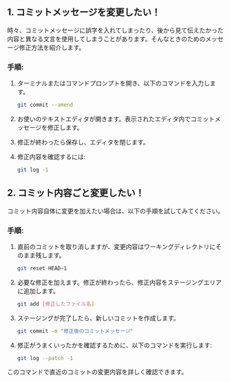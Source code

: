 ## **1. コミットメッセージを変更したい！**

時々、コミットメッセージに誤字を入れてしまったり、後から見て伝えたかった内容と異なる文言を使用してしまうことがあります。そんなときのためのメッセージ修正方法を紹介します。

### **手順**:

1. ターミナルまたはコマンドプロンプトを開き、以下のコマンドを入力します。
    ```bash
    git commit --amend
    ```

2. お使いのテキストエディタが開きます。表示されたエディタ内でコミットメッセージを修正します。
3. 修正が終わったら保存し、エディタを閉じます。
4. 修正内容を確認するには:
    ```bash
    git log -1
    ```

## **2. コミット内容ごと変更したい！**

コミット内容自体に変更を加えたい場合は、以下の手順を試してみてください。

### **手順**:

1. 直前のコミットを取り消しますが、変更内容はワーキングディレクトリにそのまま残します。
    ```bash
    git reset HEAD~1
    ```

2. 必要な修正を加えます。修正が終わったら、修正内容をステージングエリアに追加します。
    ```bash
    git add [修正したファイル名]
    ```

3. ステージングが完了したら、新しいコミットを作成します。
    ```bash
    git commit -m "修正後のコミットメッセージ"
    ```

4. 修正がうまくいったかを確認するために、以下のコマンドを実行します:
    ```bash
    git log --patch -1
    ```

このコマンドで直近のコミットの変更内容を詳しく確認できます。
